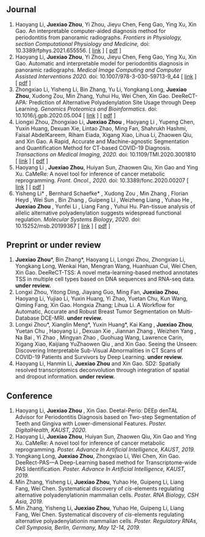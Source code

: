 # 

## Journal

1. Haoyang Li, **Juexiao Zhou**, Yi Zhou, Jieyu Chen, Feng Gao, Ying Xu, Xin Gao. An interpretable computer-aided diagnosis method for periodontitis from panoramic radiographs. *Frontiers in Physiology, section Computational Physiology and Medicine,* doi: 10.3389/fphys.2021.655556. [ [link](https://www.frontiersin.org/articles/10.3389/fphys.2021.655556/full) ] [ [pdf](papers/fphys-12-655556.pdf) ]
2. Haoyang Li, **Juexiao Zhou**, Yi Zhou, Jieyu Chen, Feng Gao, Ying Xu, Xin Gao. Automatic and interpretable model for periodontitis diagnosis in panoramic radiographs. *Medical Image Computing and Computer Assisted Interventions 2020.*  doi: 10.1007/978-3-030-59713-9_44 [ [link](https://www.google.com/url?q=https%3A%2F%2Flink.springer.com%2Fchapter%2F10.1007%2F978-3-030-59713-9_44%23citeas&sa=D&sntz=1&usg=AFQjCNEB9mq8XLHYcDYNt45hbbBQMdFXug) ] [ [pdf](papers/Li2020_Chapter_AutomaticAndInterpretableModel.pdf) ]
3. Zhongxiao Li, Yisheng Li, Bin Zhang, Yu Li, Yongkang Long, **Juexiao Zhou**,  Xudong Zou, Min Zhang, Yuhui Hu, Wei Chen, Xin Gao. DeeReCT-APA: Prediction of Alternative Polyadenylation Site Usage through Deep Learning. *Genomics Proteomics and Bioinformatics.* doi: 10.1016/j.gpb.2020.05.004 [ [link](https://www.google.com/url?q=https%3A%2F%2Fwww.sciencedirect.com%2Fscience%2Farticle%2Fpii%2FS1672022921000498&sa=D&sntz=1&usg=AFQjCNGjLpo3kwydf8zephr-k3aqocp8TQ) ] [ [pdf](papers/1-s2.0-S1672022921000498-main.pdf) ]
4. Liongxi Zhou, Zhongxiao Li, **Juexiao Zhou** , Haoyang Li , Yupeng Chen, Yuxin Huang, Dexuan Xie, Lintao Zhao, Ming Fan, Shahrukh Hashmi, Faisal AbdelKareem, Riham Eiada, Xigang Xiao, Lihua Li, Zhaowen Qiu, and Xin Gao. A Rapid, Accurate and Machine-agnostic Segmentation and Quantification Method for CT-based COVID-19 Diagnosis. *Transactions on Medical Imaging, 2020.* doi: 10.1109/TMI.2020.3001810 [ [link](https://www.google.com/url?q=https%3A%2F%2Fieeexplore.ieee.org%2Fdocument%2F9115057%3Fsource%3Dauthoralert&sa=D&sntz=1&usg=AFQjCNEdsEbs6FcS97QDBDwS-G-gTE0NPw) ] [ [pdf](papers/A_Rapid_Accurate_and_Machine-Agnostic_Segmentation_and_Quantification_Method_for_CT-Based_COVID-19_Diagnosis.pdf) ]
5. Haoyang Li , **Juexiao Zhou**, Huiyan Sun, Zhaowen Qiu, Xin Gao and Ying Xu. CaMeRe: A novel tool for inference of cancer metabolic reprogramming. *Front. Oncol., 2020.* doi: 10.3389/fonc.2020.00207 [ [link](https://www.google.com/url?q=https%3A%2F%2Fwww.frontiersin.org%2Farticles%2F10.3389%2Ffonc.2020.00207%2Ffull%3F%26utm_source%3DEmail_to_authors_%26utm_medium%3DEmail%26utm_content%3DT1_11.5e1_author%26utm_campaign%3DEmail_publication%26field%3D%26journalName%3DFrontiers_in_Oncology%26id%3D518675&sa=D&sntz=1&usg=AFQjCNHB9z4UgW9FpBZdXBESNmvqHeyjHg) ] [ [pdf](papers/fonc-10-00207.pdf) ]
6. Yisheng Li\* , Bernhard Schaefke\* , Xudong Zou , Min Zhang , Florian Heyd , Wei Sun , Bin Zhang , Guipeng Li , Weizheng Liang , Yuhao He , **Juexiao Zhou** , Yunfei Li , Liang Fang , Yuhui Hu. Pan-tissue analysis of allelic alternative polyadenylation suggests widespread functional regulation. *Molecular Systems Biology*, *2020*. doi: 10.15252/msb.20199367 [ [link](https://www.google.com/search?safe=strict&sxsrf=ALeKk03NeUqqse2SL0ye8WrNnqpBks6q2g%3A1591584635163&source=hp&ei=e6fdXq2qB6W8ggfO9YfgAQ&q=Pan-tissue+analysis+of+allelic+alternative+polyadenylation+suggests+widespread+functional+regulation&oq=Pan-tissue+analysis+of+allelic+alternative+polyadenylation+suggests+widespread+functional+regulation&gs_lcp=CgZwc3ktYWIQA1DEFljEFmDZF2gAcAB4AIABAIgBAJIBAJgBAKABAqABAaoBB2d3cy13aXo&sclient=psy-ab&ved=0ahUKEwjt07nmmvHpAhUlnuAKHc76ARwQ4dUDCAw&uact=5) ] [ [pdf](papers/msb.20199367.pdf) ]

## Preprint or under review

1. **Juexiao Zhou**\*, Bin Zhang*, Haoyang Li, Longxi Zhou, Zhongxiao Li, Yongkang Long, Wenkai Han, Mengran Wang, Huanhuan Cui, Wei Chen, Xin Gao. DeeReCT-TSS: A novel meta-learning-based method annotates TSS in multiple cell types based on DNA sequences and RNA-seq data. **under review.**
2. Longxi Zhou, Yitong Ding, Jiayang Guo, Ming Fan, **Juexiao Zhou**, Haoyang Li, Yujiao Li, Yuxin Huang, Yi Zhao, Yuetan Chu, Kun Wang, Qiming Fang, Xin Gao. Hongxia Zhang; Lihua Li. A Workflow for Automatic, Accurate and Robust Breast Tumor Segmentation on Multi-Database DCE-MRI. **under review.**
3. Longxi Zhou\*, Xianglin Meng\*, Yuxin Huang\*, Kai Kang , **Juexiao Zhou**, Yuetan Chu , Haoyang Li , Dexuan Xie , Jiannan Zhang , Weizhen Yang , Na Bai , Yi Zhao , Mingyan Zhao , Guohuag Wang, Lawrence Carin, Xigang Xiao, Kaijiang YuZhaowen Qiu , and Xin Gao. Seeing the Unseen: Discovering Interpretable Sub-Visual Abnormalities in CT Scans of COVID-19 Patients and Survivors by Deep Learning. **under review.**
3. Haoyang Li, Hanmin Li, **Juexiao Zhou** and Xin Gao. SD2: Spatially resolved transcriptomics deconvolution through integration of spatial and dropout information. **under review.**

## Conference

1. Haoyang Li, **Juexiao Zhou** , Xin Gao. Deetal-Perio: DEEp denTAL Advisor for Periodontitis Diagnosis based on Two-step Segmentation of Teeth and Gingiva with Lower-dimensional Features. *Poster.* *DigitalHealth, KAUST, 2020.*
2. Haoyang Li, **Juexiao Zhou**, Huiyan Sun, Zhaowen Qiu, Xin Gao and Ying Xu. CaMeRe: A novel tool for inference of cancer metabolic reprogramming. *Poster. Advance In Artificial Intelligence, KAUST, 2019.*
3. Yongkang Long, **Juexiao Zhou**, Zhongxiao Li, Wei Chen, Xin Gao. DeeRect-PAS—A Deep-Learning based method for Transcriptome-wide PAS Identification. *Poster. Advance In Artificial Intelligence, KAUST, 2019.*
4. Min Zhang, Yisheng Li, **Juexiao Zhou**, Yuhao He, Guipeng Li, Liang Fang, Wei Chen. Systematical discovery of *cis*-elements regulating alternative polyadenylationin mammalian cells. *Poster. RNA Biology, CSH Asia, 2019.*
5. Min Zhang, Yisheng Li, **Juexiao Zhou**, Yuhao He, Guipeng Li, Liang Fang, Wei Chen. Systematical discovery of *cis*-elements regulating alternative polyadenylationin mammalian cells. *Poster. Regulatory RNAs, Cell Symposia, Berlin, Germany, May 12-14, 2019.*

